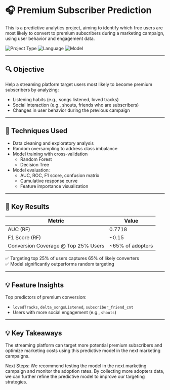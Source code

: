 # 🎧 Premium Subscriber Prediction

This is a predictive analytics project, aiming to identify which free users are most likely to convert to premium subscribers during a marketing campaign, using user behavior and engagement data.

![Project Type](https://img.shields.io/badge/type-academic--project-blue)
![Language](https://img.shields.io/badge/language-R-1f425f)
![Model](https://img.shields.io/badge/model-Random%20Forest%2C%20Decision%20Tree-orange)

---

## 🔍 Objective

Help a streaming platform target users most likely to become premium subscribers by analyzing:
- Listening habits (e.g., songs listened, loved tracks)
- Social interaction (e.g., shouts, friends who are subscribers)
- Changes in user behavior during the previous campaign

---

## 🧪 Techniques Used

- Data cleaning and exploratory analysis
- Random oversampling to address class imbalance
- Model training with cross-validation
  - Random Forest
  - Decision Tree
- Model evaluation:
  - AUC, ROC, F1 score, confusion matrix
  - Cumulative response curve
  - Feature importance visualization

---

## 🧠 Key Results

| Metric         | Value       |
|----------------|-------------|
| AUC (RF)       | 0.7718      |
| F1 Score (RF)  | ~0.15       |
| Conversion Coverage @ Top 25% Users | ~65% of adopters |

✅ Targeting top 25% of users captures 65% of likely converters  
✅ Model significantly outperforms random targeting

---

## 💡 Feature Insights

Top predictors of premium conversion:
- `lovedTracks`, `delta_songsListened`, `subscriber_friend_cnt`
- Users with more social engagement (e.g., `shouts`)

---
## 💡 Key Takeaways
The streaming platform can target more potential premium subscribers and optimize marketing costs using this predictive model in the next marketing campaigns.

Next Steps: We recommend testing the model in the next marketing campaign and monitor the adoption rates. By collecting more adopters data, we can further refine the predictive model to improve our targeting strategies.
